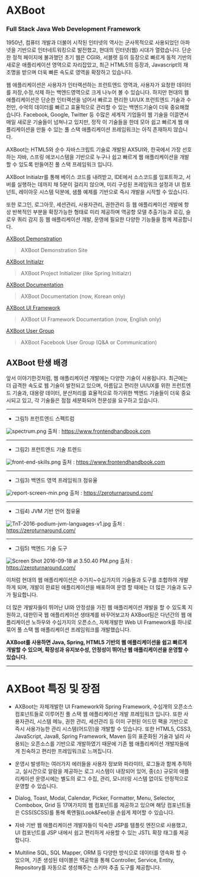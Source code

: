 # AXBoot
### Full Stack Java Web Development Framework

1950년, 컴퓨터 개발과 더불어 시작된 인터넷의 역사는 군사목적으로 사용되었던 아파넷을 기반으로 인터네트워킹으로 발전했고, 현대의 인터넷(웹) 시대가 열렸습니다. 단순한 정적 페이지에 불과했던 초기 웹은 CGI와, 서블렛 등의 등장으로 빠르게 동적 기반의 새로운 애플리케이션 영역으로 자리잡았고, 최근 HTML5의 등장과, Javascript의 재조명을 받으며 더욱 빠른 속도로 영역을 확장하고 있습니다. 

웹 애플리케이션은 사용자가 인터랙션하는 프런트엔드 영역과, 사용자가 요청한 데이터를 저장,수정,삭제 하는 백엔드영역으로 크게 나누어 볼 수 있습니다. 하지만 현대의 웹 애플리케이션은 단순한 인터랙션을 넘어서 빠르고 편리한 UI/UX 프런트엔드 기술과 수천만, 수억의 데이터를 빠르고 효율적으로 관리할 수 있는 백엔드기술이 더욱 중요해졌습니다. Facebook, Google, Twitter 등 수많은 세계적 기업들이 웹 기술을 이끌면서 매일 새로운 기술들이 넘쳐나고 있지만, 정작 이 기술들을 한데 모아 쉽고 빠르게 웹 애플리케이션을 만들 수 있는 풀 스택 애플리케이션 프레임워크는 아직 존재하지 않습니다.

AXBoot는 HTML5와 순수 자바스크립트 기술로 개발된 AX5UI와, 한국에서 가장 선호하는 자바, 스프링 에코시스템을 기반으로 누구나 쉽고 빠르게 웹 애플리케이션을 개발할 수 있도록 만들어진 풀 스택 프레임워크 입니다. 

AXBoot Initialzr를 통해 베이스 코드를 내려받고, IDE에서 소스코드를 임포트하고, 서버를 실행하는 데까지 채 5분이 걸리지 않으며, 미리 구성된 프레임워크 설정과 UI 컴포넌트, 레이아웃 시스템 덕분에, 샘플 예제를 기반으로 즉시 개발을 시작할 수 있습니다. 

또한 로그인, 로그아웃, 세션관리, 사용자관리, 권한관리 등 웹 애플리케이션 개발에 항상 반복적인 부분을 확장가능한 형태로 미리 제공하며 역공항 모델 추출기능과 로깅, 슬로우 쿼리 감지 등 웹 애플리케이션 개발, 운영에 필요한 다양한 기능들을 함께 제공합니다.  


[AXBoot Demonstration](http://demo.axboot.com)
> AXBoot Demonstration Site

[AXBoot Initialzr](http://start.axboot.com)
> AXBoot Project Initializer (like Spring Initialzr)

[AXBoot Documentation](http://api.axboot.com)
> AXBoot Documentation (now, Korean only)

[AXBoot UI Framework](http://ax5.io)
> AXBoot UI Framework Documentation (now, English only)

[AXBoot User Group](https://www.facebook.com/groups/axboot/)
> AXBoot Facebook User Group (Q&A or Communication)




## AXBoot 탄생 배경
앞서 이야기한것처럼, 웹 애플리케이션 개발에는 다양한 기술이 사용됩니다. 최근에는 더 급격한 속도로 웹 기술이 발전되고 있으며, 
아름답고 편리한 UI/UX를 위한 프런트엔드 기술과, 대용량 데이터, 분산처리를 효율적으로 하기위한 백엔드 기술들이 더욱 중요시되고 있고, 
각 기술들은 점점 세분화되어 전문성을 요구하고 있습니다. 

---

- 그림1) 프런트엔드 스펙트럼

![spectrum.png](https://raw.githubusercontent.com/axboot/ax-boot-document/master/assets/3294546972B83DFE881C853B483E6654.png)
출처 : https://www.frontendhandbook.com

---

- 그림2) 프런트엔드 기술 트렌드

![front-end-skills.png](https://raw.githubusercontent.com/axboot/ax-boot-document/master/assets/AFD4014AAED1F0B167C8430973368CFF.png)
출처 : https://www.frontendhandbook.com

---

- 그림3) 백엔드 영역 프레임워크 점유율

![report-screen-min.png](https://raw.githubusercontent.com/axboot/ax-boot-document/master/assets/48E65A5F9D62235452EDF4FECA47C296.png)
출처 : https://zeroturnaround.com/


---

- 그림4) JVM 기반 언어 점유율  

![TnT-2016-podium-jvm-languages-v1.jpg](https://raw.githubusercontent.com/axboot/ax-boot-document/master/assets/4986752B3DAE5A4DC47A3F812CC0FC99.png)
출처 : https://zeroturnaround.com/

---

- 그림5) 백엔드 기술 도구

![Screen Shot 2016-09-18 at 3.50.40 PM.png](https://raw.githubusercontent.com/axboot/ax-boot-document/master/assets/2C9D46174B758B88F24C9A4FBC83D010.png)
출처 : https://zeroturnaround.com/

이처럼 현대의 웹 애플리케이션은 수가지~수십가지의 기술들과 도구를 조합하여 개발하게 되며, 
개발이 완료된 애플리케이션을 배포하여 운영 할 때에는 더 많은 기술과 도구가 필요합니다. 

더 많은 개발자들이 뛰어난 UI와 안정성을 가진 웹 애플리케이션 개발을 할 수 있도록 지원하고, 
대한민국 웹 애플리케이션 생태계를 바꾸어보고자 AXBoot팀은 다년간의 웹 애플리케이션 노하우와 수십가지의 오픈소스, 
자체개발한 Web UI Framework를 하나로 묶어 풀 스택 웹 애플리케이션 프레임워크를 개발했습니다.
 
**AXBoot를 사용하면 Java, Spring, HTML5 기반의 웹 애플리케이션을 쉽고 빠르게 개발할 수 있으며, 
확장성과 유지보수성, 안정성이 뛰어난 웹 애플리케이션을 운영할 수 있습니다.**

---

# AXBoot 특징 및 장점

- AXBoot는 자체개발한 UI Framework와 Spring Framework, 수십개의 오픈소스 컴포넌트들로 이루어진 풀 스택 웹 애플리케이션 개발 프레임워크 입니다. 또한 사용자관리, 시스템 메뉴, 권한 관리, 세션관리 등 이미 구현된 어드민 팩을 기반으로 즉시 사용가능한 관리 시스템(어드민)을 개발할 수 있습니다. 또한 HTML5, CSS3, JavaScript, Java8, Spring Framework, Maven 등의 표준화된 기술과 널리 사용되는 오픈소스를 기반으로 개발하였기 때문에 기존 웹 애플리케이션 개발자들에게 친숙하고 편리한 프레임워크로 느껴집니다.

- 운영시 발생하는 여러가지 에러들을 사용자 정보와 파라미터, 로그들과 함께 추적하고, 실시간으로 알람을 제공하는 로그 시스템이 내장되어 있어, 중(소) 규모의 애플리케이션 운영시에는 별도의 로그 수집, 관리, 모니터링 시스템 없이도 안정적으로 운영할 수 있습니다.

- Dialog, Toast, Modal, Calendar, Picker, Formatter, Menu, Selector, Combobox, Grid 등 17여가지의 웹 컴포넌트를 제공하고 있으며 해당 컴포넌트들은 CSS(SCSS)를 통해 룩앤필(Look&Feel)을 손쉽게 제어할 수 있습니다.

- 자바 기반 웹 애플리케이션 개발자들이 익숙한 JSP를 템플릿 엔진으로 사용했고, UI 컴포넌트를 JSP 내에서 쉽고 편리하게 사용할 수 있는 JSTL 확장 태그를 제공합니다.

- Multiline SQL, SQL Mapper, ORM 등 다양한 방식으로 데이터를 영속화 할 수 있으며, 기존 생성된 테이블은 역공학을 통해 Controller, Service, Entity, Repository를 자동으로 생성해주는 스키마 추출 도구를 제공합니다.